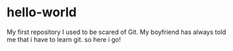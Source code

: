 # hello-world
My first repository
I used to be scared of Git. My boyfriend has always told me that i have to learn git. so here i go!
